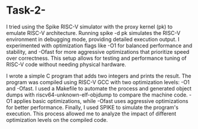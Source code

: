 # Task-2-
I tried using the Spike RISC-V simulator with the proxy kernel (pk) to emulate RISC-V architecture. Running spike -d pk simulates the RISC-V environment in debugging mode, providing detailed execution output. I experimented with optimization flags like -O1 for balanced performance and stability, and -Ofast for more aggressive optimizations that prioritize speed over correctness. This setup allows for testing and performance tuning of RISC-V code without needing physical hardware.

I wrote a simple C program that adds two integers and prints the result. The program was compiled using RISC-V GCC with two optimization levels: -O1 and -Ofast. I used a Makefile to automate the process and generated object dumps with riscv64-unknown-elf-objdump to compare the machine code. -O1 applies basic optimizations, while -Ofast uses aggressive optimizations for better performance. Finally, I used SPIKE to simulate the program's execution. This process allowed me to analyze the impact of different optimization levels on the compiled code.
